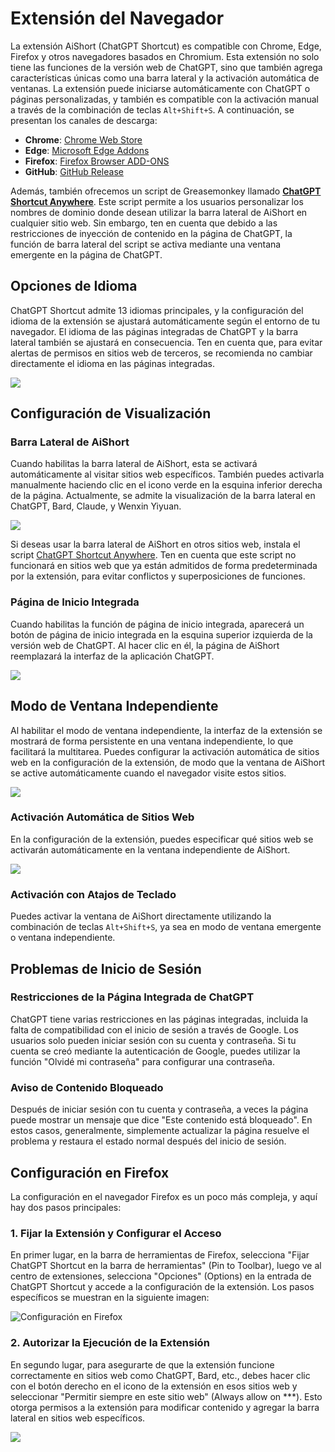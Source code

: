 # Extensión del Navegador

La extensión AiShort (ChatGPT Shortcut) es compatible con Chrome, Edge, Firefox y otros navegadores basados en Chromium. Esta extensión no solo tiene las funciones de la versión web de ChatGPT, sino que también agrega características únicas como una barra lateral y la activación automática de ventanas. La extensión puede iniciarse automáticamente con ChatGPT o páginas personalizadas, y también es compatible con la activación manual a través de la combinación de teclas `Alt+Shift+S`. A continuación, se presentan los canales de descarga:

- **Chrome**: [Chrome Web Store](https://chrome.google.com/webstore/detail/chatgpt-shortcut/blcgeoojgdpodnmnhfpohphdhfncblnj)
- **Edge**: [Microsoft Edge Addons](https://microsoftedge.microsoft.com/addons/detail/chatgpt-shortcut/hnggpalhfjmdhhmgfjpmhlfilnbmjoin)
- **Firefox**: [Firefox Browser ADD-ONS](https://addons.mozilla.org/addon/chatgpt-shortcut/)
- **GitHub**: [GitHub Release](https://github.com/rockbenben/ChatGPT-Shortcut/releases/latest)

Además, también ofrecemos un script de Greasemonkey llamado [**ChatGPT Shortcut Anywhere**](https://greasyfork.org/scripts/482907-chatgpt-shortcut-anywhere). Este script permite a los usuarios personalizar los nombres de dominio donde desean utilizar la barra lateral de AiShort en cualquier sitio web. Sin embargo, ten en cuenta que debido a las restricciones de inyección de contenido en la página de ChatGPT, la función de barra lateral del script se activa mediante una ventana emergente en la página de ChatGPT.

## Opciones de Idioma

ChatGPT Shortcut admite 13 idiomas principales, y la configuración del idioma de la extensión se ajustará automáticamente según el entorno de tu navegador. El idioma de las páginas integradas de ChatGPT y la barra lateral también se ajustará en consecuencia. Ten en cuenta que, para evitar alertas de permisos en sitios web de terceros, se recomienda no cambiar directamente el idioma en las páginas integradas.

![](https://img.newzone.top/2023-12-23-12-04-29.png?imageMogr2/format/webp)

## Configuración de Visualización

### Barra Lateral de AiShort

Cuando habilitas la barra lateral de AiShort, esta se activará automáticamente al visitar sitios web específicos. También puedes activarla manualmente haciendo clic en el icono verde en la esquina inferior derecha de la página. Actualmente, se admite la visualización de la barra lateral en ChatGPT, Bard, Claude, y Wenxin Yiyuan.

![](https://img.newzone.top/2023-12-23-04-16-15.gif?imageMogr2/format/webp)

Si deseas usar la barra lateral de AiShort en otros sitios web, instala el script [ChatGPT Shortcut Anywhere](https://greasyfork.org/scripts/482907-chatgpt-shortcut-anywhere). Ten en cuenta que este script no funcionará en sitios web que ya están admitidos de forma predeterminada por la extensión, para evitar conflictos y superposiciones de funciones.

### Página de Inicio Integrada

Cuando habilitas la función de página de inicio integrada, aparecerá un botón de página de inicio integrada en la esquina superior izquierda de la versión web de ChatGPT. Al hacer clic en él, la página de AiShort reemplazará la interfaz de la aplicación ChatGPT.

![](https://img.newzone.top/ai/2023-12-22-19-40-15.png?imageMogr2/format/webp)

## Modo de Ventana Independiente

Al habilitar el modo de ventana independiente, la interfaz de la extensión se mostrará de forma persistente en una ventana independiente, lo que facilitará la multitarea. Puedes configurar la activación automática de sitios web en la configuración de la extensión, de modo que la ventana de AiShort se active automáticamente cuando el navegador visite estos sitios.

![](https://img.newzone.top/2023-12-23-12-07-09.png?imageMogr2/format/webp)

### Activación Automática de Sitios Web

En la configuración de la extensión, puedes especificar qué sitios web se activarán automáticamente en la ventana independiente de AiShort.

![](https://img.newzone.top/2023-12-23-12-09-51.png?imageMogr2/format/webp)

### Activación con Atajos de Teclado

Puedes activar la ventana de AiShort directamente utilizando la combinación de teclas `Alt+Shift+S`, ya sea en modo de ventana emergente o ventana independiente.

## Problemas de Inicio de Sesión

### Restricciones de la Página Integrada de ChatGPT

ChatGPT tiene varias restricciones en las páginas integradas, incluida la falta de compatibilidad con el inicio de sesión a través de Google. Los usuarios solo pueden iniciar sesión con su cuenta y contraseña. Si tu cuenta se creó mediante la autenticación de Google, puedes utilizar la función "Olvidé mi contraseña" para configurar una contraseña.

### Aviso de Contenido Bloqueado

Después de iniciar sesión con tu cuenta y contraseña, a veces la página puede mostrar un mensaje que dice "Este contenido está bloqueado". En estos casos, generalmente, simplemente actualizar la página resuelve el problema y restaura el estado normal después del inicio de sesión.

## Configuración en Firefox

La configuración en el navegador Firefox es un poco más compleja, y aquí hay dos pasos principales:

### 1. Fijar la Extensión y Configurar el Acceso

En primer lugar, en la barra de herramientas de Firefox, selecciona "Fijar ChatGPT Shortcut en la barra de herramientas" (Pin to Toolbar), luego ve al centro de extensiones, selecciona "Opciones" (Options) en la entrada de ChatGPT Shortcut y accede a la configuración de la extensión. Los pasos específicos se muestran en la siguiente imagen:

![Configuración en Firefox](https://img.newzone.top/2023-12-25-05-51-47.png?imageMogr2/format/webp)

### 2. Autorizar la Ejecución de la Extensión

En segundo lugar, para asegurarte de que la extensión funcione correctamente en sitios web como ChatGPT, Bard, etc., debes hacer clic con el botón derecho en el icono de la extensión en esos sitios web y seleccionar "Permitir siempre en este sitio web" (Always allow on ***). Esto otorga permisos a la extensión para modificar contenido y agregar la barra lateral en sitios web específicos.

![](https://img.newzone.top/2023-12-25-05-59-48.png?imageMogr2/format/webp)
